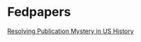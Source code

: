 # Fedpapers
[Resolving Publication Mystery in US History](https://github.com/toraaglobal/Fedpapers/blob/master/IST738_TextMining_Project.pdf)

<link rel="stylesheet" type="text/css" href="https://cdn.rawgit.com/bmabey/pyLDAvis/files/ldavis.v1.0.0.css">


<div id="ldavis_el2562140242759513936573143378"></div>
<script type="text/javascript">
var ldavis_el2562140242759513936573143378_data = {"mdsDat": {"x": [-632.0454711914062, -1209.6654052734375, -1437.4532470703125], "y": [-384.3250732421875, 212.16412353515625, -586.322509765625], "topics": [1, 2, 3], "cluster": [1, 1, 1], "Freq": [95.93739938139619, 2.032201385858811, 2.030399232745]}, "tinfo": {"Category": ["Default", "Default", "Default", "Default", "Default", "Default", "Default", "Default", "Default", "Default", "Default", "Default", "Default", "Default", "Default", "Default", "Default", "Default", "Default", "Default", "Default", "Default", "Default", "Default", "Default", "Default", "Default", "Default", "Default", "Default", "Topic1", "Topic1", "Topic1", "Topic1", "Topic1", "Topic1", "Topic1", "Topic1", "Topic1", "Topic1", "Topic1", "Topic1", "Topic1", "Topic1", "Topic1", "Topic1", "Topic1", "Topic1", "Topic1", "Topic1", "Topic1", "Topic1", "Topic1", "Topic1", "Topic1", "Topic1", "Topic1", "Topic1", "Topic1", "Topic1", "Topic1", "Topic2", "Topic2", "Topic2", "Topic2", "Topic2", "Topic2", "Topic2", "Topic2", "Topic2", "Topic2", "Topic2", "Topic2", "Topic2", "Topic2", "Topic2", "Topic2", "Topic2", "Topic2", "Topic2", "Topic2", "Topic2", "Topic2", "Topic2", "Topic2", "Topic2", "Topic2", "Topic2", "Topic2", "Topic2", "Topic2", "Topic2", "Topic2", "Topic2", "Topic2", "Topic2", "Topic2", "Topic2", "Topic2", "Topic2", "Topic2", "Topic2", "Topic2", "Topic2", "Topic2", "Topic2", "Topic2", "Topic2", "Topic2", "Topic2", "Topic2", "Topic2", "Topic2", "Topic2", "Topic2", "Topic2", "Topic2", "Topic2", "Topic2", "Topic2", "Topic2", "Topic2", "Topic2", "Topic2", "Topic2", "Topic2", "Topic2", "Topic2", "Topic2", "Topic2", "Topic2", "Topic2", "Topic2", "Topic2", "Topic2", "Topic2", "Topic2", "Topic2", "Topic3", "Topic3", "Topic3", "Topic3", "Topic3", "Topic3", "Topic3", "Topic3", "Topic3", "Topic3", "Topic3", "Topic3", "Topic3", "Topic3", "Topic3", "Topic3", "Topic3", "Topic3", "Topic3", "Topic3", "Topic3", "Topic3", "Topic3", "Topic3", "Topic3", "Topic3", "Topic3", "Topic3", "Topic3", "Topic3", "Topic3", "Topic3", "Topic3", "Topic3", "Topic3", "Topic3", "Topic3", "Topic3", "Topic3", "Topic3", "Topic3", "Topic3", "Topic3", "Topic3", "Topic3", "Topic3", "Topic3", "Topic3", "Topic3", "Topic3", "Topic3", "Topic3", "Topic3", "Topic3", "Topic3", "Topic3", "Topic3", "Topic3", "Topic3", "Topic3", "Topic3", "Topic3", "Topic3", "Topic3", "Topic3", "Topic3", "Topic3"], "Freq": [1.0, 1.0, 2.0, 1.0, 1.0, 1.0, 1.0, 1.0, 1.0, 2.0, 1.0, 1.0, 1.0, 1.0, 1.0, 1.0, 1.0, 1.0, 1.0, 1.0, 1.0, 1.0, 1.0, 1.0, 1.0, 1.0, 1.0, 1.0, 1.0, 2.0, 7.411767997881996, 5.05625998244051, 4.313031899821411, 3.4635150933085406, 3.2571797680641645, 3.153776833027263, 2.2782817317735753, 2.3829360281418954, 2.222290928683782, 2.3648613124132374, 2.179738473895818, 2.028925092506353, 2.0517598507430703, 1.814474457254115, 1.8133448804041719, 1.7302032476587759, 1.8008440756771213, 1.7351542066104904, 1.7401076083946851, 1.7862685456046314, 1.6949409748830602, 1.7600559120149775, 1.7891222224137318, 1.6879016268101332, 1.7551842454807922, 1.7229693852938783, 1.6348672054194382, 1.712995828392128, 1.5941875924778361, 1.6540729694229115, 1.6449326228628038, 0.012551570402520258, 0.012798933697190864, 0.011985196420649727, 0.011881158248261957, 0.012729094824654404, 0.012406145824991001, 0.011729211745543004, 0.012434873063719626, 0.012028922915189429, 0.012617685520044629, 0.012208792596174281, 0.012245410301830309, 0.012424380083432631, 0.012419374080707342, 0.01243692946254275, 0.011797048225404115, 0.011843137916492993, 0.011592194428687946, 0.011262099795305893, 0.012183546517841174, 0.012075911360226095, 0.011986151734852176, 0.012030839335008684, 0.011923451508329195, 0.012699875379650269, 0.0122074332851113, 0.012740595077902081, 0.012274058939063292, 0.011637970781668464, 0.012132958231351406, 0.012415108474409353, 0.012265946127375017, 0.0126975019747018, 0.012662803823511808, 0.012638218472617225, 0.01240730641222625, 0.01282129628190037, 0.01250078838410774, 0.013002301739245565, 0.012807158142434204, 0.012679074947615478, 0.012999704047441942, 0.012417670069603816, 0.012613933325975959, 0.012921166256334417, 0.01251285065973364, 0.01261674893036982, 0.012472690817355175, 0.012587305292873163, 0.012543339701996304, 0.012960328646029836, 0.01312061602275287, 0.013444435507125124, 0.013474055761992844, 0.012867644992069577, 0.012772155713745969, 0.012810722866148778, 0.012682036173424182, 0.012974778431246763, 0.014777798389019516, 0.013068926081588586, 0.01332965537689608, 0.013009490748241174, 0.012943753370741305, 0.013157119897824587, 0.012787877959590006, 0.013764175371370362, 0.013402293346126354, 0.013235669532612739, 0.012979695432323789, 0.012836488067966416, 0.012932360943165752, 0.012885281189841176, 0.012876772680047348, 0.012864243561477792, 0.012830152051476949, 0.012821335808959906, 0.012463118660072593, 0.01221430820424021, 0.012440824009713343, 0.01282682792201091, 0.012700440368431511, 0.011914136832834418, 0.01250375833539275, 0.012897113514898494, 0.012398351205755697, 0.012150978217126619, 0.011846213035629523, 0.012607711965686158, 0.013146329885858378, 0.013206297405067922, 0.011819989153931922, 0.01241398612688078, 0.012633922598485586, 0.012685910414771438, 0.012508317281448368, 0.012038171824918373, 0.012152707956693081, 0.011363176146869332, 0.011238747033364622, 0.012335235958808586, 0.012369366577628656, 0.011661463138832418, 0.012266476750009204, 0.012416986809632644, 0.012153270687400146, 0.012124119941055935, 0.012226322657635421, 0.012484063422296141, 0.013088708127355108, 0.012822457053239296, 0.01249422884761308, 0.012623595569750633, 0.013081912708471474, 0.012829412942925474, 0.012562291147845303, 0.012600962494630287, 0.012520633169766138, 0.012690650943978777, 0.013059747723531669, 0.012731140797714544, 0.013070037757593363, 0.01279749118029257, 0.012924786519951374, 0.012654580632684579, 0.013167361693802677, 0.012913671344655752, 0.012685143851195721, 0.012565431601523631, 0.013367729612539216, 0.012700245783052894, 0.01456647133894715, 0.01280308658361865, 0.012826060202617954, 0.012975202406924636, 0.012844470090977849, 0.013001484722247637, 0.012803258367724902, 0.012765869639255016, 0.012821013244482806, 0.012765924585816655, 0.01273794471933131, 0.012707046283327314, 0.012705409194928064], "Term": ["treati", "great", "union", "offic", "council", "establish", "point", "principl", "number", "repres", "interest", "confeder", "republ", "major", "foreign", "particular", "societi", "propos", "citizen", "right", "probabl", "secur", "general", "respect", "law", "view", "member", "confederaci", "legislatur", "object", "state", "govern", "power", "constitut", "nation", "peopl", "senat", "author", "execut", "union", "object", "feder", "repres", "ought", "time", "public", "case", "court", "elect", "member", "legisl", "general", "great", "appoint", "number", "legislatur", "bodi", "right", "shall", "differ", "particular", "curious", "intric", "tempestu", "subject plac", "endow", "rarely happen", "states parti", "mclean edit", "sampl", "lessen", "umpir", "precious", "read", "nbsp power", "arbit", "special purpos", "habitu", "rigid", "government certain", "influence peopl", "abolit", "states establish", "mix", "view matt", "partisan", "constitution york", "government person", "member govern", "visionari", "exchang", "proportion numb", "inflict", "signif", "great nat", "injudici", "slender", "authority peopl", "exception", "solemn", "distrust", "federal pow", "preserve union", "rise", "certain degre", "local govern", "improprieti", "redress", "preservation union", "survey", "flagrant", "conting", "heart", "alexand", "absolut", "achaean", "ultim", "conform", "succeed", "effectu", "govern", "trial", "treati", "accord", "hold", "council", "liabl", "state", "power", "union", "societi", "state york", "establish", "major", "judg", "principl", "nation", "number", "oppressor", "constitution govern", "titles nobl", "human charact", "disproportion", "certain cas", "votari", "centr", "holding offic", "habitu", "curious", "flourish", "sophistri", "execution trust", "independent sovereign", "residuari", "lessen", "branches legislatur", "vindic", "sincer", "transcend", "subject plac", "government certain", "monster", "blame", "special purpos", "clamor", "nobil", "public secur", "chancellor", "irreconcil", "kindr", "national charact", "power quest", "states pow", "quiet", "formal", "foresight", "edit", "mercantil", "dependence peopl", "regret", "settl", "appointment offic", "enter", "repeat", "truli", "minut", "exclud", "ultim", "threaten", "chimer", "point", "admir", "state", "hostil", "inferior", "act", "world", "mere", "packet tuesday", "enterpris", "practic", "faction", "repres", "satisfactori", "doe"], "Total": [1.0, 1.0, 2.0, 1.0, 1.0, 1.0, 1.0, 1.0, 1.0, 2.0, 1.0, 1.0, 1.0, 1.0, 1.0, 1.0, 1.0, 1.0, 1.0, 1.0, 1.0, 1.0, 1.0, 1.0, 1.0, 1.0, 1.0, 1.0, 1.0, 2.0, 7.440098644592313, 5.083505826319142, 4.338491602698584, 3.4874319731062915, 3.2820549405952315, 3.178755401177361, 2.3010316082730253, 2.40742116982776, 2.245828556152018, 2.3903357620670054, 2.204219337647372, 2.0524584109265733, 2.076457637663538, 1.8374652241967364, 1.836809607592308, 1.7528160622519797, 1.8247670789393775, 1.7582649258055307, 1.7633466780380507, 1.8102720411882716, 1.7178187692170228, 1.7841795423774187, 1.813893011796465, 1.7112809034048528, 1.7795160946047814, 1.7468605444269392, 1.657812177553329, 1.7371407866414177, 1.616672291585332, 1.6774496239248855, 1.669068308407678, 0.35225586120471075, 0.36315476601512037, 0.349916852406769, 0.34854202886939756, 0.3771477707563436, 0.3718736337922549, 0.3518289969735555, 0.3738748855813206, 0.36202249367196265, 0.381047175791538, 0.36975667014841557, 0.3709029876051093, 0.3766329087303499, 0.3765144277759361, 0.37785371145247226, 0.3593453344149403, 0.3610629549311102, 0.3546711892165911, 0.3451533812279381, 0.3735938311220886, 0.3704088037349307, 0.3681781126008304, 0.3698805498907426, 0.3666910444028095, 0.39085423352771653, 0.3762147603953679, 0.39275574102698657, 0.38049006085815446, 0.3617811906905738, 0.3772573184807256, 0.3864827882350783, 0.3826471705404114, 0.3997576057700885, 0.3997379262518732, 0.40008805073204945, 0.3912114663187901, 0.41454970210714914, 0.39806865098532734, 0.42927758986317477, 0.41725443584923094, 0.40993100325305354, 0.43487179553173994, 0.3944569640207979, 0.41593675492559273, 0.44761739979462395, 0.40803132211119936, 0.4214525411310546, 0.4042651341705752, 0.419621430638621, 0.419290379525743, 0.5006300910242435, 0.5377982189708543, 0.6985895581630696, 0.803305602177669, 0.5405058471149013, 0.5219105206352859, 0.5434895327575752, 0.48005666157949434, 0.6668085027919072, 5.083505826319142, 0.8382528052075247, 1.280034316505484, 0.7886691838928525, 0.7310470696423327, 1.1536922322857361, 0.6081793501812073, 7.440098644592313, 4.338491602698584, 2.3903357620670054, 1.069468411853527, 0.7439576311125837, 1.460465942923379, 1.170856892104875, 1.1620908185652061, 1.4405383062538828, 3.2820549405952315, 1.7795160946047814, 0.3549565507013353, 0.3498403270606593, 0.358629070545979, 0.3737307770461628, 0.3729811773560685, 0.3500765057895557, 0.36869018154530786, 0.38151175137019355, 0.3681846143928677, 0.3610629549311102, 0.35225586120471075, 0.3750914697580009, 0.3929362586059282, 0.3948417773209114, 0.3547207702785707, 0.3727160810471064, 0.381047175791538, 0.3837490028356333, 0.380617364716262, 0.3665837476832696, 0.37206735587856904, 0.34854202886939756, 0.3451533812279381, 0.3796471813213771, 0.3810897490023642, 0.3593453344149403, 0.3779994219827011, 0.3828145784530087, 0.3750707679444759, 0.3749591633772188, 0.3782703807724307, 0.38771776000259417, 0.4106852858608369, 0.401532369899895, 0.3914384931390255, 0.39932458034872353, 0.4247845493264755, 0.4130020216721788, 0.3996705317020027, 0.41049292809245025, 0.4044734605486357, 0.4227527418617045, 0.4788200629503616, 0.45124967033228974, 0.5271477030362638, 0.467992121752741, 0.4995257965542628, 0.4384947284740962, 0.5977415483924993, 0.5219105206352859, 0.45389993941191503, 0.4213658201727942, 1.054962425428654, 0.4940863628155685, 7.440098644592313, 0.570022863702777, 0.5932452112343288, 0.7500708934321572, 0.6234900287384002, 0.859000749801104, 0.5912479310802078, 0.6467290014431408, 0.9868559703246322, 0.808281773568974, 2.076457637663538, 0.6618264025057436, 0.7568353505692964], "loglift": [30.0, 29.0, 28.0, 27.0, 26.0, 25.0, 24.0, 23.0, 22.0, 21.0, 20.0, 19.0, 18.0, 17.0, 16.0, 15.0, 14.0, 13.0, 12.0, 11.0, 10.0, 9.0, 8.0, 7.0, 6.0, 5.0, 4.0, 3.0, 2.0, 1.0, 0.0377, 0.0361, 0.0356, 0.0346, 0.0339, 0.0336, 0.0315, 0.0313, 0.0309, 0.0308, 0.0303, 0.0299, 0.0295, 0.0289, 0.0286, 0.0285, 0.0283, 0.0282, 0.0282, 0.0281, 0.0281, 0.0279, 0.0277, 0.0277, 0.0277, 0.0277, 0.0275, 0.0275, 0.0275, 0.0274, 0.0269, 0.5615, 0.5506, 0.522, 0.5172, 0.5073, 0.4957, 0.495, 0.4926, 0.4917, 0.4882, 0.4854, 0.4853, 0.4844, 0.4844, 0.4822, 0.4796, 0.4787, 0.4752, 0.4735, 0.473, 0.4727, 0.4712, 0.4703, 0.47, 0.4693, 0.4679, 0.4677, 0.4621, 0.4593, 0.459, 0.4579, 0.4558, 0.4466, 0.4439, 0.4411, 0.4451, 0.42, 0.4352, 0.3991, 0.4124, 0.42, 0.3859, 0.4377, 0.4003, 0.351, 0.4115, 0.3874, 0.4175, 0.3894, 0.3867, 0.2421, 0.1828, -0.0544, -0.1919, 0.1583, 0.1858, 0.1483, 0.2623, -0.0434, -1.9446, -0.265, -0.6686, -0.2086, -0.1378, -0.5777, 0.0341, -2.3965, -1.8838, -1.3002, -0.5155, -0.1636, -0.8307, -0.6134, -0.6065, -0.8223, -1.6484, -1.0369, 0.5477, 0.5421, 0.5356, 0.5249, 0.517, 0.5165, 0.513, 0.5098, 0.5059, 0.5053, 0.5046, 0.5041, 0.4994, 0.4991, 0.4954, 0.4949, 0.4904, 0.4874, 0.4815, 0.4808, 0.4754, 0.4736, 0.4723, 0.4702, 0.4691, 0.4689, 0.4689, 0.4685, 0.4674, 0.4653, 0.4649, 0.4611, 0.4509, 0.4528, 0.4524, 0.4427, 0.4166, 0.4252, 0.437, 0.4134, 0.4217, 0.391, 0.2951, 0.329, 0.1998, 0.2977, 0.2424, 0.3516, 0.0815, 0.1977, 0.3195, 0.3844, -0.4715, 0.2358, -2.339, 0.1009, 0.0628, -0.1602, 0.0145, -0.2938, 0.0644, -0.0282, -0.4465, -0.2512, -1.1969, -0.0559, -0.1902], "logprob": [30.0, 29.0, 28.0, 27.0, 26.0, 25.0, 24.0, 23.0, 22.0, 21.0, 20.0, 19.0, 18.0, 17.0, 16.0, 15.0, 14.0, 13.0, 12.0, 11.0, 10.0, 9.0, 8.0, 7.0, 6.0, 5.0, 4.0, 3.0, 2.0, 1.0, -5.2067, -5.5892, -5.7481, -5.9675, -6.0289, -6.0612, -6.3864, -6.3415, -6.4113, -6.3491, -6.4306, -6.5023, -6.4911, -6.614, -6.6146, -6.6616, -6.6215, -6.6587, -6.6558, -6.6297, -6.6821, -6.6444, -6.6281, -6.6863, -6.6472, -6.6657, -6.7182, -6.6715, -6.7434, -6.7066, -6.7121, -7.7331, -7.7136, -7.7793, -7.788, -7.7191, -7.7448, -7.8009, -7.7425, -7.7757, -7.7279, -7.7608, -7.7578, -7.7433, -7.7437, -7.7423, -7.7951, -7.7912, -7.8126, -7.8415, -7.7629, -7.7718, -7.7792, -7.7755, -7.7845, -7.7214, -7.7609, -7.7182, -7.7555, -7.8087, -7.767, -7.7441, -7.7561, -7.7216, -7.7243, -7.7262, -7.7447, -7.7119, -7.7372, -7.6978, -7.713, -7.723, -7.698, -7.7438, -7.7282, -7.7041, -7.7362, -7.7279, -7.7394, -7.7303, -7.7338, -7.7011, -7.6888, -7.6644, -7.6622, -7.7083, -7.7157, -7.7127, -7.7228, -7.7, -7.5698, -7.6927, -7.673, -7.6973, -7.7024, -7.686, -7.7145, -7.6409, -7.6675, -7.6801, -7.6996, -7.7107, -7.7032, -7.7069, -7.7075, -7.7085, -7.7112, -7.7119, -7.7393, -7.7595, -7.7411, -7.7105, -7.7204, -7.7844, -7.7361, -7.7051, -7.7445, -7.7647, -7.7901, -7.7278, -7.6859, -7.6814, -7.7923, -7.7433, -7.7257, -7.7216, -7.7357, -7.774, -7.7645, -7.8317, -7.8427, -7.7496, -7.7469, -7.8058, -7.7552, -7.743, -7.7645, -7.7669, -7.7585, -7.7376, -7.6903, -7.7109, -7.7368, -7.7265, -7.6909, -7.7103, -7.7314, -7.7283, -7.7347, -7.7212, -7.6925, -7.718, -7.6918, -7.7128, -7.7029, -7.7241, -7.6843, -7.7038, -7.7217, -7.7311, -7.6692, -7.7205, -7.5834, -7.7124, -7.7106, -7.699, -7.7092, -7.697, -7.7124, -7.7153, -7.711, -7.7153, -7.7175, -7.7199, -7.7201]}, "token.table": {"Topic": [1, 1, 1, 1, 1, 1, 1, 1, 1, 1, 1, 1, 1, 1, 1, 1, 1, 1, 1, 1, 1, 1, 1, 1, 1, 1, 1, 1, 1, 1, 1, 1, 1, 1, 1, 1, 1, 1, 1, 1, 1, 1, 1, 1, 1, 1, 1, 1, 1, 1, 1, 1, 1, 1, 1, 1, 1, 1, 1, 1, 1, 1, 1, 1, 1, 1, 1, 1, 1, 1, 1, 1, 1, 1, 1, 1], "Freq": [1.2448562505839809, 1.2679587594180155, 1.8501187458706971, 1.333207312477122, 1.431455692852731, 1.1687151980839012, 0.8307644815398424, 1.206409282716023, 1.0960302950897571, 0.6760117644556504, 0.8275920271872298, 0.673849057721838, 1.8399618386874297, 0.8602318333761989, 0.8667822942855083, 1.1374850118697106, 1.192286177465296, 1.321291347249826, 1.4996809366002832, 1.134206917397126, 1.8970015315256104, 1.5462427040824736, 0.6847129882387565, 1.6729638464806247, 0.8905399276901089, 1.2371923167146188, 0.974441182024784, 0.7421286616809012, 1.120963419037414, 0.9835731817426466, 1.1026008628916963, 1.8594334542677138, 1.3679009759101468, 1.7543155962274224, 1.685643610876119, 0.6779519411956434, 0.8605179423366117, 1.2821603607392165, 1.164267171741053, 1.144911084276681, 1.6442518143735882, 0.8540753415238289, 1.104806324405911, 1.1641433377462633, 0.9140614810841411, 1.1239010459437213, 0.9073507186152621, 1.2138188797336908, 1.0884559738398951, 1.6913378422703378, 1.1982733060865776, 0.9437656004890617, 0.9479010587449864, 0.9219794265619786, 1.0133190962720162, 0.6941849416004064, 0.9089863598396248, 0.8288907328754351, 1.1410210364175029, 0.963178811704741, 0.8586285539631017, 0.7088341982004385, 1.1513171617291846, 1.5109702426707305, 0.7759726692957645, 0.86917537021625, 1.2371090977496568, 0.9350439797159327, 0.9408477406529832, 1.3441625681082223, 1.088844478890549, 0.7812290554287775, 1.1929575347528147, 0.8367025385046875, 0.807339859515534, 1.6038748879808844], "Term": ["absolut", "accord", "achaean", "act", "alexand", "appoint", "author", "bodi", "case", "citizen", "confeder", "confederaci", "conform", "constitut", "council", "court", "differ", "doe", "effectu", "elect", "enter", "enterpris", "establish", "exclud", "execut", "faction", "feder", "foreign", "general", "govern", "great", "heart", "hold", "hostil", "inferior", "interest", "judg", "law", "legisl", "legislatur", "liabl", "major", "member", "mere", "nation", "number", "object", "offic", "ought", "packet tuesday", "particular", "peopl", "point", "power", "practic", "principl", "probabl", "propos", "public", "repres", "republ", "respect", "right", "satisfactori", "secur", "senat", "shall", "societi", "state", "state york", "time", "treati", "trial", "union", "view", "world"]}, "R": 30, "lambda.step": 0.01, "plot.opts": {"xlab": "PC1", "ylab": "PC2"}, "topic.order": [1, 3, 2]};
function LDAvis_load_lib(url, callback){
  var s = document.createElement('script');
  s.src = url;
  s.async = true;
  s.onreadystatechange = s.onload = callback;
  s.onerror = function(){console.warn("failed to load library " + url);};
  document.getElementsByTagName("head")[0].appendChild(s);
}
if(typeof(LDAvis) !== "undefined"){
   // already loaded: just create the visualization
   !function(LDAvis){
       new LDAvis("#" + "ldavis_el2562140242759513936573143378", ldavis_el2562140242759513936573143378_data);
   }(LDAvis);
}else if(typeof define === "function" && define.amd){
   // require.js is available: use it to load d3/LDAvis
   require.config({paths: {d3: "https://cdnjs.cloudflare.com/ajax/libs/d3/3.5.5/d3.min"}});
   require(["d3"], function(d3){
      window.d3 = d3;
      LDAvis_load_lib("https://cdn.rawgit.com/bmabey/pyLDAvis/files/ldavis.v1.0.0.js", function(){
        new LDAvis("#" + "ldavis_el2562140242759513936573143378", ldavis_el2562140242759513936573143378_data);
      });
    });
}else{
    // require.js not available: dynamically load d3 & LDAvis
    LDAvis_load_lib("https://cdnjs.cloudflare.com/ajax/libs/d3/3.5.5/d3.min.js", function(){
         LDAvis_load_lib("https://cdn.rawgit.com/bmabey/pyLDAvis/files/ldavis.v1.0.0.js", function(){
                 new LDAvis("#" + "ldavis_el2562140242759513936573143378", ldavis_el2562140242759513936573143378_data);
            })
         });
}
</script>
